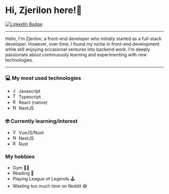 <h1>Hi, Zjerilon here!👋</h1>
<p>
    <a href="https://www.linkedin.com/in/zjerilon-ferero/">
        <img src="https://img.shields.io/badge/LinkedIn-blue?style=for-the-badge&logo=linkedin&logoColor=white" alt="LinkedIn Badge"/>
    </a>
</p>

---


Hello, I'm Zjerilon, a front-end developer who initially started as a full-stack developer. However, over time, I found my niche in front-end development while still enjoying occasional ventures into backend work. 
I'm deeply passionate about continuously learning and experimenting with new technologies.

---
### 💻 My most used technologies
<div>
    <ul>
        <li><img width="15" src="https://user-images.githubusercontent.com/25181517/117447155-6a868a00-af3d-11eb-9cfe-245df15c9f3f.png" alt="JavaScript" title="JavaScript"/> Javascript</li>
        <li><img width="15" src="https://user-images.githubusercontent.com/25181517/183890598-19a0ac2d-e88a-4005-a8df-1ee36782fde1.png" alt="TypeScript" title="TypeScript"/> Typescript</li>
        <li><img width="15" src="https://user-images.githubusercontent.com/25181517/183897015-94a058a6-b86e-4e42-a37f-bf92061753e5.png" alt="React" title="React"/> React (native)</li>
        <li><img width="15" src="https://github.com/marwin1991/profile-technology-icons/assets/136815194/5f8c622c-c217-4649-b0a9-7e0ee24bd704" alt="Next.js" title="Next.js"/> NextJS</li>
    </ul>
</div>

### 🤓 Currently learning/interest
<div>
    <ul>
        <li><img width="15" src="https://user-images.githubusercontent.com/25181517/117448124-a2da9800-af3e-11eb-85d2-bd1b69b65603.png" alt="Vue.js" title="Vue.js"/> VueJS/Nuxt</li>
        <li><img width="15" src="https://github.com/marwin1991/profile-technology-icons/assets/136815194/519bfaf3-c242-431e-a269-876979f05574" alt="Nest.js" title="Nest.js"/> NestJS</li>
        <li><img width="15" src="https://user-images.githubusercontent.com/25181517/192599922-3a8ceb1c-ff1d-40bc-b73c-99ea1182d8ad.png" alt="Rust" title="Rust"/> Rust</li>
    </ul>
</div>

### My hobbies
<div>
    <ul>
        <li>Gym 🏋🏽</li>
        <li>Reading 📖</li>
        <li>Playing League of Legends 🕹️</li>
        <li>Wasting too much time on Reddit 😅</li>
    </ul>
</div>
